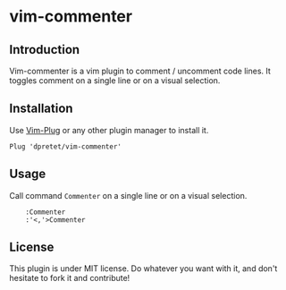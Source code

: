 # vim-commenter

## Introduction

Vim-commenter is a vim plugin to comment / uncomment code lines. It toggles
comment on a single line or on a visual selection.

## Installation

Use [Vim-Plug](https://github.com/junegunn/vim-plug) or any other plugin
manager to install it.

```vim
Plug 'dpretet/vim-commenter'
```

## Usage

Call command `Commenter` on a single line or on a visual selection.

```vim
    :Commenter
    :'<,'>Commenter
```

## License

This plugin is under MIT license. Do whatever you want with it, and don't
hesitate to fork it and contribute!
